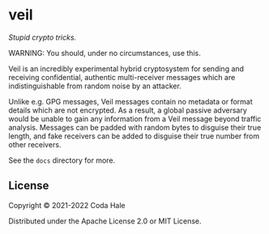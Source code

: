 # veil

_Stupid crypto tricks._

WARNING: You should, under no circumstances, use this.

Veil is an incredibly experimental hybrid cryptosystem for sending and receiving confidential,
authentic multi-receiver messages which are indistinguishable from random noise by an attacker.

Unlike e.g. GPG messages, Veil messages contain no metadata or format details which are not
encrypted. As a result, a global passive adversary would be unable to gain any information from a
Veil message beyond traffic analysis. Messages can be padded with random bytes to disguise their
true length, and fake receivers can be added to disguise their true number from other receivers.

See the `docs` directory for more.

## License

Copyright © 2021-2022 Coda Hale

Distributed under the Apache License 2.0 or MIT License.
